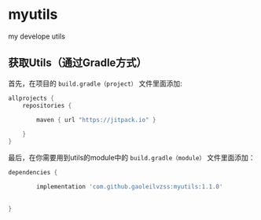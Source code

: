 # myutils
my develope utils



## 获取Utils（通过Gradle方式）
首先，在项目的 `build.gradle（project）` 文件里面添加:

```gradle
allprojects {
	repositories {  

        maven { url "https://jitpack.io" }
		
    }
}
```

最后，在你需要用到utils的module中的 `build.gradle（module）` 文件里面添加：
```gradle
dependencies {  

        implementation 'com.github.gaoleilvzss:myutils:1.1.0' 
 
   
}
```  
